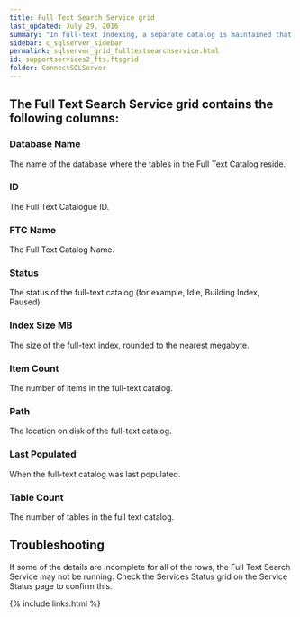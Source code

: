 ```yaml
---
title: Full Text Search Service grid
last_updated: July 29, 2016
summary: "In full-text indexing, a separate catalog is maintained that indexes each word in a database field as a separate index entry. The Full Text Search Service grid displays performance details for all full-text indexes on the server."
sidebar: c_sqlserver_sidebar
permalink: sqlserver_grid_fulltextsearchservice.html
id: supportservices2_fts.ftsgrid
folder: ConnectSQLServer
---
```



## The Full Text Search Service grid contains the following columns:

### Database Name

The name of the database where the tables in the Full Text Catalog reside.

### ID

The Full Text Catalogue ID.

### FTC Name

The Full Text Catalog Name.

### Status

The status of the full-text catalog (for example, Idle, Building Index, Paused).

### Index Size MB

The size of the full-text index, rounded to the nearest megabyte.

### Item Count

The number of items in the full-text catalog.

### Path

The location on disk of the full-text catalog.

### Last Populated

When the full-text catalog was last populated.

### Table Count

The number of tables in the full text catalog.

## Troubleshooting

If some of the details are incomplete for all of the rows, the Full Text Search Service may not be running. Check the Services Status grid on the Service Status page to confirm this.


{% include links.html %}
